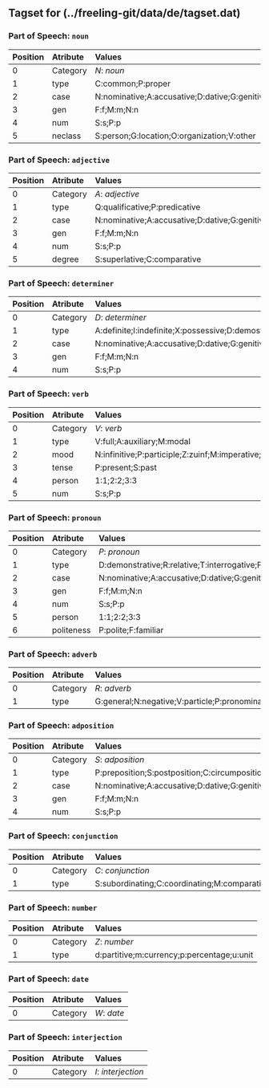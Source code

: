 ## Tagset for (../freeling-git/data/de/tagset.dat)

### Part of Speech: `noun`
| Position | Atribute | Values |
|:----     |:----     |:----   |
| 0        | Category | *N*: _noun_ |
| 1 | type | C:common;P:proper |
| 2 | case | N:nominative;A:accusative;D:dative;G:genitive |
| 3 | gen | F:f;M:m;N:n |
| 4 | num | S:s;P:p |
| 5 | neclass | S:person;G:location;O:organization;V:other |
### Part of Speech: `adjective`
| Position | Atribute | Values |
|:----     |:----     |:----   |
| 0        | Category | *A*: _adjective_ |
| 1 | type | Q:qualificative;P:predicative |
| 2 | case | N:nominative;A:accusative;D:dative;G:genitive |
| 3 | gen | F:f;M:m;N:n |
| 4 | num | S:s;P:p |
| 5 | degree | S:superlative;C:comparative |
### Part of Speech: `determiner`
| Position | Atribute | Values |
|:----     |:----     |:----   |
| 0        | Category | *D*: _determiner_ |
| 1 | type | A:definite;I:indefinite;X:possessive;D:demostrative;R:relative;T:interrogative |
| 2 | case | N:nominative;A:accusative;D:dative;G:genitive |
| 3 | gen | F:f;M:m;N:n |
| 4 | num | S:s;P:p |
### Part of Speech: `verb`
| Position | Atribute | Values |
|:----     |:----     |:----   |
| 0        | Category | *V*: _verb_ |
| 1 | type | V:full;A:auxiliary;M:modal |
| 2 | mood | N:infinitive;P:participle;Z:zuinf;M:imperative;S:subjunctive;I:indicative |
| 3 | tense | P:present;S:past |
| 4 | person | 1:1;2:2;3:3 |
| 5 | num | S:s;P:p |
### Part of Speech: `pronoun`
| Position | Atribute | Values |
|:----     |:----     |:----   |
| 0        | Category | *P*: _pronoun_ |
| 1 | type | D:demonstrative;R:relative;T:interrogative;P:personal;F:reflexive;X:possessive;I:indefinite |
| 2 | case | N:nominative;A:accusative;D:dative;G:genitive |
| 3 | gen | F:f;M:m;N:n |
| 4 | num | S:s;P:p |
| 5 | person | 1:1;2:2;3:3 |
| 6 | politeness | P:polite;F:familiar |
### Part of Speech: `adverb`
| Position | Atribute | Values |
|:----     |:----     |:----   |
| 0        | Category | *R*: _adverb_ |
| 1 | type | G:general;N:negative;V:particle;P:pronominal |
### Part of Speech: `adposition`
| Position | Atribute | Values |
|:----     |:----     |:----   |
| 0        | Category | *S*: _adposition_ |
| 1 | type | P:preposition;S:postposition;C:circumposition;Z:particle |
| 2 | case | N:nominative;A:accusative;D:dative;G:genitive |
| 3 | gen | F:f;M:m;N:n |
| 4 | num | S:s;P:p |
### Part of Speech: `conjunction`
| Position | Atribute | Values |
|:----     |:----     |:----   |
| 0        | Category | *C*: _conjunction_ |
| 1 | type | S:subordinating;C:coordinating;M:comparative |
### Part of Speech: `number`
| Position | Atribute | Values |
|:----     |:----     |:----   |
| 0        | Category | *Z*: _number_ |
| 1 | type | d:partitive;m:currency;p:percentage;u:unit |
### Part of Speech: `date`
| Position | Atribute | Values |
|:----     |:----     |:----   |
| 0        | Category | *W*: _date_ |
### Part of Speech: `interjection`
| Position | Atribute | Values |
|:----     |:----     |:----   |
| 0        | Category | *I*: _interjection_ |
